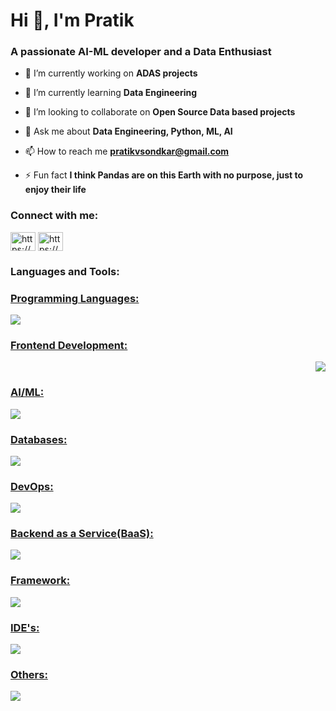 <h1 align="left">Hi 👋, I'm Pratik</h1>
<h3 align="left">A passionate AI-ML developer and a Data Enthusiast</h3>

- 🔭 I’m currently working on **ADAS projects**

- 🌱 I’m currently learning **Data Engineering**

- 👯 I’m looking to collaborate on **Open Source Data based projects**

- 💬 Ask me about **Data Engineering, Python, ML, AI**

- 📫 How to reach me **pratikvsondkar@gmail.com**

- ⚡ Fun fact **I think Pandas are on this Earth with no purpose, just to enjoy their life**

<h3 align="left">Connect with me:</h3>
<p align="left">
  <a href="https://https://github.com/PratikSondkar" target="blank"><img align="center" src="https://raw.githubusercontent.com/rahuldkjain/github-profile-readme-generator/master/src/images/icons/Social/linked-in-alt.svg" alt="https://www.linkedin.com/in/pratik-sondkar-35bb2b112/" height="30" width="40" /></a>
<a href="https://linkedin.com/in/https://www.linkedin.com/in/pratik-sondkar-35bb2b112/" target="blank"><img align="center" src="https://raw.githubusercontent.com/rahuldkjain/github-profile-readme-generator/master/src/images/icons/Social/linked-in-alt.svg" alt="https://www.linkedin.com/in/pratik-sondkar-35bb2b112/" height="30" width="40" /></a>
</p>

<h3 align="left">Languages and Tools:</h3>
<div align="left">
  <a href="https://skillicons.dev">
    <h3 align="left">Programming Languages:</h3>
    <img src="https://skillicons.dev/icons?i=python,c,cpp&perline=10" />
  </a>
</div>
<div align="right">
  <a href="https://skillicons.dev">
    <h3 align="left">Frontend Development:</h3>
    <img src="https://skillicons.dev/icons?i=html,css&perline=10" />
  </a>
  </div>
  <a href="https://skillicons.dev">
    <h3 align="left">AI/ML:</h3>
    <img src="https://skillicons.dev/icons?i=opencv,sklearn,tensorflow,pytorch &perline=10" />
  </a>
  <a href="https://skillicons.dev">
    <h3 align="left">Databases:</h3>
    <img src="https://skillicons.dev/icons?i=mongodb,mysql,postgres &perline=10" />
  </a>
  <a href="https://skillicons.dev">
    <h3 align="left">DevOps:</h3>
    <img src="https://skillicons.dev/icons?i=gcp &perline=10" />
  </a>
  <a href="https://skillicons.dev">
    <h3 align="left">Backend as a Service(BaaS):</h3>
    <img src="https://skillicons.dev/icons?i=heroku &perline=10" />
  </a>
  <a href="https://skillicons.dev">
    <h3 align="left">Framework:</h3>
    <img src="https://skillicons.dev/icons?i=flask,bootstrap &perline=10" />
  </a>
  <a href="https://skillicons.dev">
    <h3 align="left">IDE's:</h3>
    <img src="https://skillicons.dev/icons?i=vscode,eclipse,pycharm &perline=10" />
  </a>
  <a href="https://skillicons.dev">
    <h3 align="left">Others:</h3>
    <img src="https://skillicons.dev/icons?i=linux,git,arduino,raspberrypi,anaconda &perline=10" />
  </a>

